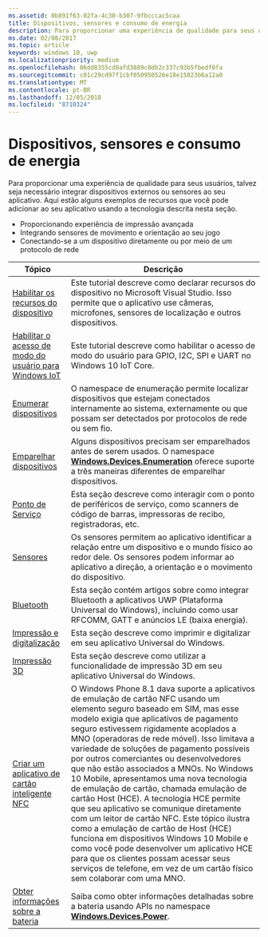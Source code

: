 ```yaml
---
ms.assetid: 0b891f63-02fa-4c30-b307-9fbcccac5caa
title: Dispositivos, sensores e consumo de energia
description: Para proporcionar uma experiência de qualidade para seus usuários, talvez seja necessário integrar dispositivos externos ou sensores ao seu aplicativo.
ms.date: 02/08/2017
ms.topic: article
keywords: windows 10, uwp
ms.localizationpriority: medium
ms.openlocfilehash: 06dd8355cd0afd3889c0db2c337c93b5fbedf0fa
ms.sourcegitcommit: c01c29cd97f1cbf050950526e18e15823b6a12a0
ms.translationtype: MT
ms.contentlocale: pt-BR
ms.lasthandoff: 12/05/2018
ms.locfileid: "8710324"
---
```

# <a name="devices-sensors-and-power"></a>Dispositivos, sensores e consumo de energia


Para proporcionar uma experiência de qualidade para seus usuários, talvez seja necessário integrar dispositivos externos ou sensores ao seu aplicativo. Aqui estão alguns exemplos de recursos que você pode adicionar ao seu aplicativo usando a tecnologia descrita nesta seção.

-   Proporcionando experiência de impressão avançada
-   Integrando sensores de movimento e orientação ao seu jogo
-   Conectando-se a um dispositivo diretamente ou por meio de um protocolo de rede

| Tópico | Descrição |
|-------|-------------|
| [Habilitar os recursos do dispositivo](enable-device-capabilities.md) | Este tutorial descreve como declarar recursos do dispositivo no Microsoft Visual Studio. Isso permite que o aplicativo use câmeras, microfones, sensores de localização e outros dispositivos. | 
| [Habilitar o acesso de modo do usuário para Windows IoT](enable-usermode-access.md) | Este tutorial descreve como habilitar o acesso de modo do usuário para GPIO, I2C, SPI e UART no Windows 10 IoT Core. |
| [Enumerar dispositivos](enumerate-devices.md) | O namespace de enumeração permite localizar dispositivos que estejam conectados internamente ao sistema, externamente ou que possam ser detectados por protocolos de rede ou sem fio. |
| [Emparelhar dispositivos](pair-devices.md) | Alguns dispositivos precisam ser emparelhados antes de serem usados. O namespace [<strong>Windows.Devices.Enumeration</strong>](https://msdn.microsoft.com/library/windows/apps/BR225459) oferece suporte a três maneiras diferentes de emparelhar dispositivos. |
| [Ponto de Serviço](point-of-service.md) | Esta seção descreve como interagir com o ponto de periféricos de serviço, como scanners de código de barras, impressoras de recibo, registradoras, etc. | 
| [Sensores](sensors.md) | Os sensores permitem ao aplicativo identificar a relação entre um dispositivo e o mundo físico ao redor dele. Os sensores podem informar ao aplicativo a direção, a orientação e o movimento do dispositivo. |
| [Bluetooth](bluetooth.md) | Esta seção contém artigos sobre como integrar Bluetooth a aplicativos UWP (Plataforma Universal do Windows), incluindo como usar RFCOMM, GATT e anúncios LE (baixa energia). | 
| [Impressão e digitalização](printing-and-scanning.md) | Esta seção descreve como imprimir e digitalizar em seu aplicativo Universal do Windows. | 
| [Impressão 3D](3d-printing.md) | Esta seção descreve como utilizar a funcionalidade de impressão 3D em seu aplicativo Universal do Windows. |
| [Criar um aplicativo de cartão inteligente NFC](host-card-emulation.md) | O Windows Phone 8.1 dava suporte a aplicativos de emulação de cartão NFC usando um elemento seguro baseado em SIM, mas esse modelo exigia que aplicativos de pagamento seguro estivessem rigidamente acoplados a MNO (operadoras de rede móvel). Isso limitava a variedade de soluções de pagamento possíveis por outros comerciantes ou desenvolvedores que não estão associados a MNOs. No Windows 10 Mobile, apresentamos uma nova tecnologia de emulação de cartão, chamada emulação de cartão Host (HCE). A tecnologia HCE permite que seu aplicativo se comunique diretamente com um leitor de cartão NFC. Este tópico ilustra como a emulação de cartão de Host (HCE) funciona em dispositivos Windows 10 Mobile e como você pode desenvolver um aplicativo HCE para que os clientes possam acessar seus serviços de telefone, em vez de um cartão físico sem colaborar com uma MNO. |
| [Obter informações sobre a bateria](get-battery-info.md) | Saiba como obter informações detalhadas sobre a bateria usando APIs no namespace [<strong>Windows.Devices.Power</strong>](https://msdn.microsoft.com/library/windows/apps/Dn895017). |

